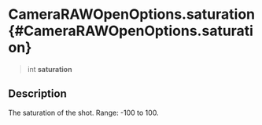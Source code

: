 CameraRAWOpenOptions.saturation {#CameraRAWOpenOptions.saturation}
===============================

> int **saturation**

Description
-----------

The saturation of the shot. Range: -100 to 100.
